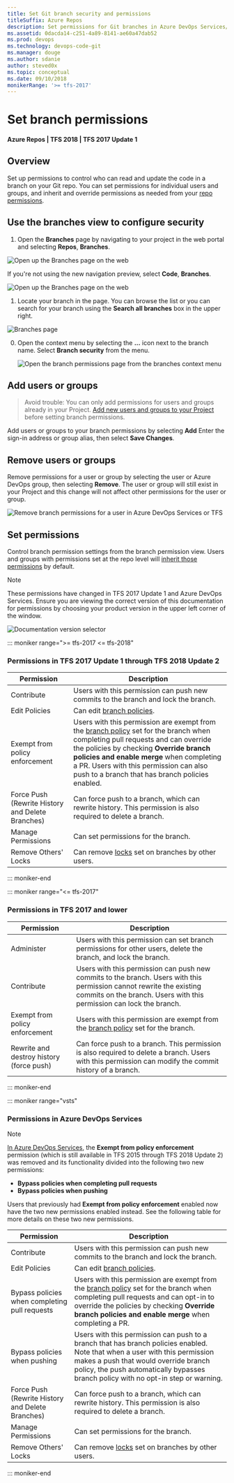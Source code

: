 ```yaml
---
title: Set Git branch security and permissions
titleSuffix: Azure Repos
description: Set permissions for Git branches in Azure DevOps Services/TFS.
ms.assetid: 0dacda14-c251-4a89-8141-ae60a47dab52
ms.prod: devops
ms.technology: devops-code-git 
ms.manager: douge
ms.author: sdanie
author: steved0x
ms.topic: conceptual
ms.date: 09/10/2018
monikerRange: '>= tfs-2017'
---
```


# Set branch permissions

#### Azure Repos | TFS 2018 | TFS 2017 Update 1

## Overview

Set up permissions to control who can read and update the code in a branch on your Git repo.
You can set permissions for individual users and groups, and inherit and override permissions as needed from your [repo permissions](../../organizations/security/set-git-tfvc-repository-permissions.md#git-repository).

## Use the branches view to configure security

1. Open the **Branches** page by navigating to your project in the web portal and selecting **Repos**, **Branches**.

  ![Open up the Branches page on the web](_img/branches/branches_nav-new-nav.png)

  If you're not using the new navigation preview, select **Code**, **Branches**.

  ![Open up the Branches page on the web](_img/branches/branches_nav.png)

1. Locate your branch in the page. You can browse the list or you can search for your branch using the **Search all branches** box in the upper right.

  ![Branches page](_img/branches/branches-page.png)

0. Open the context menu by selecting the **...** icon next to the branch name. Select **Branch security** from the menu.

   ![Open the branch permissions page from the branches context menu](_img/branches/branches_context_menu_permissions.png)

## Add users or groups

> Avoid trouble:  You can only add permissions for users and groups already in your Project. [Add new users and groups to your Project](../../organizations/security/add-users-team-project.md) before setting branch permissions. 

Add users or groups to your branch permissions by selecting **Add** 
Enter the sign-in address or group alias, then select **Save Changes**.

## Remove users or groups

Remove permissions for a user or group by selecting the user or Azure DevOps group, then selecting **Remove**. 
The user or group will still exist in your Project and this change will not affect other permissions for the user or group.    

![Remove branch permissions for a user in Azure DevOps Services or TFS](_img/branches/remove_permissions.png)
 
## Set permissions 

Control branch permission settings from the branch permission view. Users and groups with permissions set at the repo level will
[inherit those permissions](../../organizations/security/about-permissions.md#inheritance) by default. 

> [!NOTE] 
> These permissions have changed in TFS 2017 Update 1 and Azure DevOps Services.
> Ensure you are viewing the correct version of this documentation for permissions by choosing your product version
> in the upper left corner of the window.
>
> ![Documentation version selector](../../_img/documentation-version-selector.png)


::: moniker range=">= tfs-2017 <= tfs-2018" 

### Permissions in TFS 2017 Update 1 through TFS 2018 Update 2

| Permission | Description                                                                                                 |
|--------------------------------------------------|-------------------------------------------------------------------------------------------------------------|
| Contribute                                       | Users with this permission can push new commits to the branch and lock the branch.                          |
| Edit Policies                                    | Can edit [branch policies](branch-policies.md).                                                                                   |
| Exempt from policy enforcement                   | Users with this permission are exempt from the [branch policy](branch-policies.md) set for the branch when completing pull requests and can override the policies by checking **Override branch policies and enable merge** when completing a PR. Users with this permission can also push to a branch that has branch policies enabled. |
| Force Push (Rewrite History and Delete Branches) | Can force push to a branch, which can rewrite history. This permission is also required to delete a branch. |
| Manage Permissions                               | Can set permissions for the branch.                                                                         |
| Remove Others' Locks                             | Can remove [locks](lock-branches.md) set on branches by other users.                                                            |

::: moniker-end 

::: moniker range="<= tfs-2017" 

### Permissions in TFS 2017 and lower 

| Permission   | Description                                                                                                                                                                                  |
|-----------------------------------------------------------------------|----------------------------------------------------------------------------------------------------------------------------------------------------------------------------------------------|
| Administer                                                            | Users with this permission can set branch permissions for other users, delete the branch, and lock the branch.                                                                               |
| Contribute                                                            | Users with this permission can push new commits to the branch. Users with this permission cannot rewrite the existing commits on the branch. Users with this permission can lock the branch. |
| Exempt from policy enforcement                                        | Users with this permission are exempt from the [branch policy](branch-policies.md) set for the branch.                                                                                                             |
| Rewrite and destroy history (force push)                              | Can force push to a branch. This permission is also required to delete a branch.   Users with this permission can modify the commit history of a branch.    |                                                        

::: moniker-end    

::: moniker range="vsts" 

### Permissions in Azure DevOps Services

>[!NOTE]
>[In Azure DevOps Services](/azure/devops/release-notes/2018/jul-10-vsts#allow-bypassing-branch-policies-without-giving-up-push-protection), the **Exempt from policy enforcement** permission (which is still available in TFS 2015 through TFS 2018 Update 2) was removed and its functionality divided into the following two new permissions:
>
>- **Bypass policies when completing pull requests**
>- **Bypass policies when pushing**
>
>Users that previously had **Exempt from policy enforcement** enabled now have the two new permissions enabled instead. See the following table for more details on these two new permissions.

| Permission  | Description |
|-------------|-------------|
| Contribute                                       | Users with this permission can push new commits to the branch and lock the branch.                          |
| Edit Policies                                    | Can edit [branch policies](branch-policies.md).                                                                                   |
| Bypass policies when completing pull requests    | Users with this permission are exempt from the [branch policy](branch-policies.md) set for the branch when completing pull requests and can opt-in to override the policies by checking **Override branch policies and enable merge** when completing a PR.                            |
| Bypass policies when pushing   | Users with this permission can push to a branch that has branch policies enabled. Note that when a user with this permission makes a push that would override branch policy, the push automatically bypasses branch policy with no opt-in step or warning.  |
| Force Push (Rewrite History and Delete Branches) | Can force push to a branch, which can rewrite history. This permission is also required to delete a branch. |
| Manage Permissions                               | Can set permissions for the branch.                                                                         |
| Remove Others' Locks                             | Can remove [locks](lock-branches.md) set on branches by other users.                                                            |

::: moniker-end 
